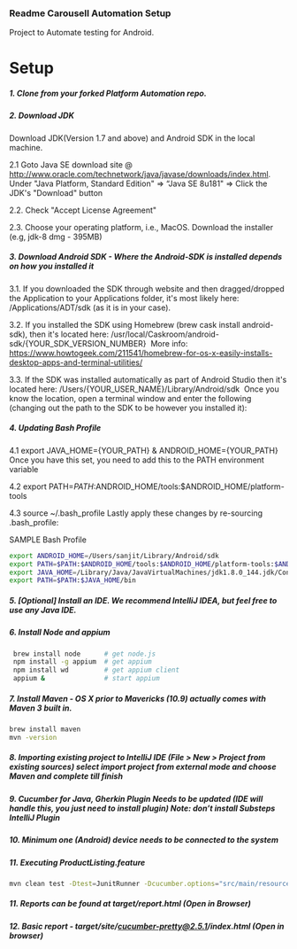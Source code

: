 ### Readme Carousell Automation Setup


Project to Automate testing for Android.

Setup
=================

##### 1. Clone from your forked Platform Automation repo.

##### 2. Download JDK 

Download JDK(Version 1.7 and above) and Android SDK in the local machine.

2.1 Goto Java SE download site @ http://www.oracle.com/technetwork/java/javase/downloads/index.html. Under "Java Platform, Standard Edition" ⇒ “Java SE 8u181" ⇒ Click the JDK's "Download" button

2.2. Check "Accept License Agreement"

2.3. Choose your operating platform, i.e., MacOS. Download the installer (e.g, jdk-8 dmg - 395MB)

##### 3. Download Android SDK - Where the Android-SDK is installed depends on how you installed it

3.1. If you downloaded the SDK through website and then dragged/dropped the Application to your Applications folder, it's most likely here:  /Applications/ADT/sdk (as it is in your case). 

3.2. If you installed the SDK using Homebrew (brew cask install android-sdk), then it's located here: /usr/local/Caskroom/android-sdk/{YOUR_SDK_VERSION_NUMBER} 
More info: https://www.howtogeek.com/211541/homebrew-for-os-x-easily-installs-desktop-apps-and-terminal-utilities/

3.3. If the SDK was installed automatically as part of Android Studio then it's located here: /Users/{YOUR_USER_NAME}/Library/Android/sdk 
Once you know the location, open a terminal window and enter the following (changing out the path to the SDK to be however you installed it):

##### 4. Updating Bash Profile

4.1 export JAVA_HOME={YOUR_PATH}  & ANDROID_HOME={YOUR_PATH}
Once you have this set, you need to add this to the PATH environment variable

4.2 export PATH=$PATH:$ANDROID_HOME/tools:$ANDROID_HOME/platform-tools

4.3 source ~/.bash_profile
Lastly apply these changes by re-sourcing .bash_profile:

SAMPLE Bash Profile 

```bash
export ANDROID_HOME=/Users/sanjit/Library/Android/sdk
export PATH=$PATH:$ANDROID_HOME/tools:$ANDROID_HOME/platform-tools:$ANDROID_HOME/build-tools/22.0.1
export JAVA_HOME=/Library/Java/JavaVirtualMachines/jdk1.8.0_144.jdk/Contents/Home
export PATH=$PATH:$JAVA_HOME/bin
```

##### 5. [Optional] Install an IDE. We recommend IntelliJ IDEA, but feel free to use any Java IDE.


##### 6.  Install Node and appium

```bash
 brew install node      # get node.js
 npm install -g appium  # get appium
 npm install wd         # get appium client
 appium &               # start appium 
```

##### 7. Install Maven - OS X prior to Mavericks (10.9) actually comes with Maven 3 built in.

```bash 
brew install maven
mvn -version
```
##### 8. Importing existing project to IntelliJ IDE (File > New > Project from existing sources)  select import project from external mode and choose Maven and complete till finish

##### 9. Cucumber for Java, Gherkin Plugin Needs to be updated (IDE will handle this, you just need to install plugin) Note: don’t install Substeps IntelliJ Plugin 

##### 10. Minimum one (Android) device needs to be connected to the system

##### 11. Executing ProductListing.feature

```bash
mvn clean test -Dtest=JunitRunner -Dcucumber.options="src/main/resources/features/ --tags @carousell --plugin html:target/site/cucumber-pretty@2.5.1 --plugin json:target/result.json"
```
##### 11. Reports can be found at target/report.html (Open in Browser)

##### 12. Basic report - target/site/cucumber-pretty@2.5.1/index.html (Open in browser)

